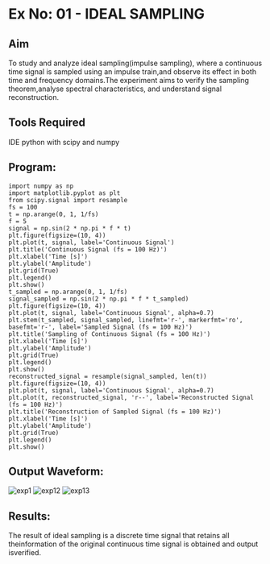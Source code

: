 # Ex No: 01 - IDEAL SAMPLING

## Aim
To study and analyze ideal sampling(impulse sampling), where a continuous time
signal is sampled using an impulse train,and observe its effect in both time and
frequency domains.The experiment aims to verify the sampling theorem,analyse
spectral characteristics, and understand signal reconstruction.
## Tools Required
IDE python with scipy and numpy


## Program:
~~~
import numpy as np
import matplotlib.pyplot as plt
from scipy.signal import resample
fs = 100
t = np.arange(0, 1, 1/fs) 
f = 5
signal = np.sin(2 * np.pi * f * t)
plt.figure(figsize=(10, 4))
plt.plot(t, signal, label='Continuous Signal')
plt.title('Continuous Signal (fs = 100 Hz)')
plt.xlabel('Time [s]')
plt.ylabel('Amplitude')
plt.grid(True)
plt.legend()
plt.show()
t_sampled = np.arange(0, 1, 1/fs)
signal_sampled = np.sin(2 * np.pi * f * t_sampled)
plt.figure(figsize=(10, 4))
plt.plot(t, signal, label='Continuous Signal', alpha=0.7)
plt.stem(t_sampled, signal_sampled, linefmt='r-', markerfmt='ro', basefmt='r-', label='Sampled Signal (fs = 100 Hz)')
plt.title('Sampling of Continuous Signal (fs = 100 Hz)')
plt.xlabel('Time [s]')
plt.ylabel('Amplitude')
plt.grid(True)
plt.legend()
plt.show()
reconstructed_signal = resample(signal_sampled, len(t))
plt.figure(figsize=(10, 4))
plt.plot(t, signal, label='Continuous Signal', alpha=0.7)
plt.plot(t, reconstructed_signal, 'r--', label='Reconstructed Signal (fs = 100 Hz)')
plt.title('Reconstruction of Sampled Signal (fs = 100 Hz)')
plt.xlabel('Time [s]')
plt.ylabel('Amplitude')
plt.grid(True)
plt.legend()
plt.show()
~~~
## Output Waveform:
![exp1](https://github.com/user-attachments/assets/12c51ea8-d9c8-4813-ac5e-6e9cccd0484c)
![exp12](https://github.com/user-attachments/assets/210f945d-0dcd-453b-843c-6e161d1c429e)
![exp13](https://github.com/user-attachments/assets/04f83107-258f-438f-a90e-73c18a21a740)

## Results:
The result of ideal sampling is a discrete time signal that retains all theinformation of the original continuous time signal is obtained and output isverified.













